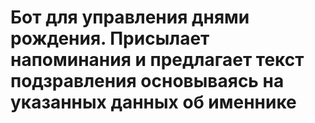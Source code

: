 # Бот для управления днями рождения. Присылает напоминания и предлагает текст подзравления основываясь на указанных данных об именнике